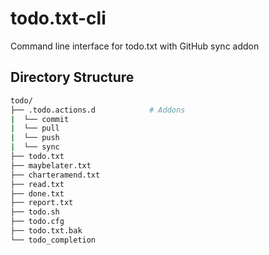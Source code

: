 # todo.txt-cli
Command line interface for todo.txt with GitHub sync addon

## Directory Structure

```bash
todo/
├── .todo.actions.d            # Addons
|  └── commit
|  └── pull
|  └── push
|  └── sync
├── todo.txt
├── maybelater.txt
├── charteramend.txt
├── read.txt
├── done.txt
├── report.txt
├── todo.sh
├── todo.cfg
├── todo.txt.bak
└── todo_completion
```
